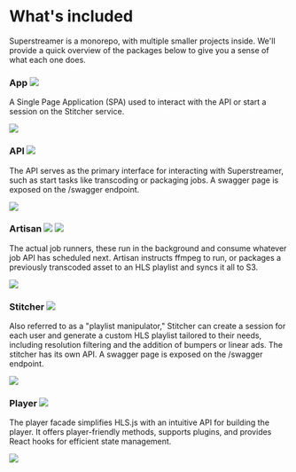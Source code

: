 # What's included

Superstreamer is a monorepo, with multiple smaller projects inside. We'll provide a quick overview of the packages below to give you a sense of what each one does.

<div class="package">
  <h3>App <img src="/icon-app.svg" /></h3>
  <p>
    A Single Page Application (SPA) used to interact with the API or start a session on the Stitcher service.
  </p>
  <div>
    <a href="https://hub.docker.com/r/superstreamerapp/app" target="_blank"><img src="/button-dockerhub.webp" style="max-height: 1.5rem;" /></a>
  </div>
</div>

<div class="package">
  <h3>API <img src="/icon-api.svg" /></h3>
  <p>
    The API serves as the primary interface for interacting with Superstreamer, such as start tasks like transcoding or packaging jobs. A swagger page is exposed on the /swagger endpoint.
  </p>
  <div>
    <a href="https://hub.docker.com/r/superstreamerapp/api" target="_blank"><img src="/button-dockerhub.webp" style="max-height: 1.5rem;" /></a>
  </div>
</div>

<div class="package">
  <h3>Artisan <img src="/icon-transcode.svg" /> <img src="/icon-package.svg" /></h3>
  <p>
    The actual job runners, these run in the background and consume whatever job API has scheduled next. Artisan instructs ffmpeg to run, or packages a previously transcoded asset to an HLS playlist and syncs it all to S3.
  </p>
  <div>
    <a href="https://hub.docker.com/r/superstreamerapp/artisan" target="_blank"><img src="/button-dockerhub.webp" style="max-height: 1.5rem;" /></a>
  </div>
</div>

<div class="package">
  <h3>Stitcher <img src="/icon-stitcher.svg" /></h3>
  <p>
    Also referred to as a "playlist manipulator," Stitcher can create a session for each user and generate a custom HLS playlist tailored to their needs, including resolution filtering and the addition of bumpers or linear ads. The stitcher has its own API.  A swagger page is exposed on the /swagger endpoint.
  </p>
  <div>
    <a href="https://hub.docker.com/r/superstreamerapp/stitcher" target="_blank"><img src="/button-dockerhub.webp" style="max-height: 1.5rem;" /></a>
  </div>
</div>

<div class="package">
  <h3>Player <img src="/icon-player.svg" /></h3>
  <p>
    The player facade simplifies HLS.js with an intuitive API for building the player. It offers player-friendly methods, supports plugins, and provides React hooks for efficient state management.
  </p>
  <div>
    <a href="https://www.npmjs.com/package/@superstreamer/player" target="_blank"><img src="/button-npm.webp" style="max-height: 1.5rem;" /></a>
  </div>
</div>
